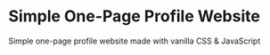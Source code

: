 # Simple One-Page Profile Website
Simple one-page profile website made with vanilla CSS &amp; JavaScript
